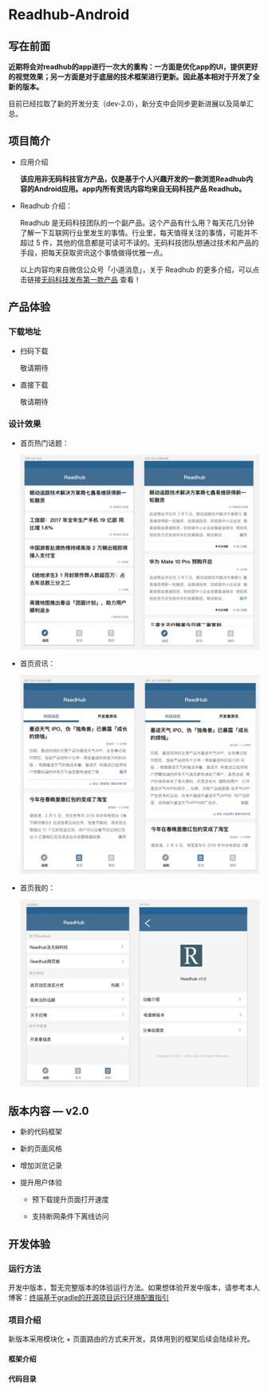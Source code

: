 # Readhub-Android

## 写在前面

**近期将会对readhub的app进行一次大的重构：一方面是优化app的UI，提供更好的视觉效果；另一方面是对于底层的技术框架进行更新。因此基本相对于开发了全新的版本。**

目前已经拉取了新的开发分支（dev-2.0），新分支中会同步更新进展以及简单汇总。

## 项目简介

- 应用介绍

	**该应用非无码科技官方产品，仅是基于个人兴趣开发的一款浏览Readhub内容的Android应用。app内所有资讯内容均来自无码科技产品 Readhub。**

- Readhub 介绍：
 
	Readhub 是无码科技团队的一个副产品。这个产品有什么用？每天花几分钟了解一下互联网行业里发生的事情。行业里，每天值得关注的事情，可能并不超过 5 件，其他的信息都是可读可不读的。无码科技团队想通过技术和产品的手段，把每天获取资讯这个事情做得优雅一点。

	以上内容均来自微信公众号「小道消息」，关于 Readhub 的更多介绍，可以点击链接[无码科技发布第一款产品](https://mp.weixin.qq.com/s?__biz=MjM5ODIyMTE0MA==&mid=2650969398&idx=1&sn=70c44b9bb994d9a8d98453b97555890b&chksm=bd38310d8a4fb81b878d2a252e813b304873412d2131d7e4787efb52f68ca8676eaad89bd245&scene=0&key=afcd625aa1116852d5c1c05e8cc727fbb36dd1a1b29b2d479b7102b73bafb061942b0a8684a5d01354a97047e79d47a8f18b6757d69cfc201f1088dbe061eef3a801718c08ecf740af13f55f3f3e7e65&ascene=0&uin=OTk0NDIyNDgw&devicetype=iMac14%2C2+OSX+OSX+10.12.4+build(16E195)&version=12020610&nettype=WIFI&fontScale=100&pass_ticket=z4VWnrxOnq2HBP%2BrcsexXO%2F5kXUdPvn9hiTeEgb9DUGwzmC8y%2BNyqBW3b9SjanRq) 查看！

## 产品体验


### 下载地址

- 扫码下载

	敬请期待

- 直接下载

	敬请期待

### 设计效果

- 首页热门话题：

	![](./demo/topic.jpg)

- 首页资讯：

	![](./demo/news.jpg)

- 首页我的：

	![](./demo/me.jpg)
	
## 版本内容 — v2.0

- 新的代码框架

- 新的页面风格

- 增加浏览记录

- 提升用户体验
	
	- 预下载提升页面打开速度
	
	- 支持断网条件下离线访问 


## 开发体验

### 运行方法

开发中版本，暂无完整版本的体验运行方法。如果想体验开发中版本，请参考本人博客：[终端基于gradle的开源项目运行环境配置指引](
http://blog.bihe0832.com/android-as-gradle-config.html)

### 项目介绍

新版本采用模块化 + 页面路由的方式来开发。具体用到的框架后续会陆续补充。

#### 框架介绍

#### 代码目录

